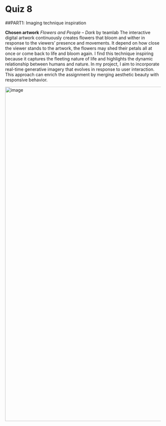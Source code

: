 # Quiz 8

##PART1: Imaging technique inspiration

**Chosen artwork**
*Flowers and People – Dark* by teamlab
The interactive digital artwork continuously creates flowers that bloom and wither in response to the viewers’ presence and movements. It depend on how close the viewer stands to the artwork, the flowers may shed their petals all at once or come back to life and bloom again. I find this technique inspiring because it captures the fleeting nature of life and highlights the dynamic relationship between humans and nature. In my project, I aim to incorporate real-time generative imagery that evolves in response to user interaction. This approach can enrich the assignment by merging aesthetic beauty with responsive behavior.

<img width="1920" height="1080" alt="image" src="https://github.com/user-attachments/assets/a1bb7f41-89d5-400e-bdde-5bc4a8a871fa" />
